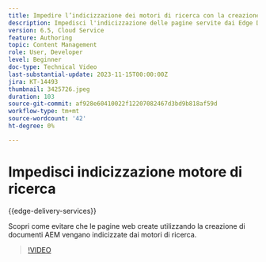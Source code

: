 ```yaml
---
title: Impedire l’indicizzazione dei motori di ricerca con la creazione di documenti AEM
description: Impedisci l'indicizzazione delle pagine servite dai Edge Delivery Services da parte dei motori di ricerca.
version: 6.5, Cloud Service
feature: Authoring
topic: Content Management
role: User, Developer
level: Beginner
doc-type: Technical Video
last-substantial-update: 2023-11-15T00:00:00Z
jira: KT-14493
thumbnail: 3425726.jpeg
duration: 103
source-git-commit: af928e60410022f12207082467d3bd9b818af59d
workflow-type: tm+mt
source-wordcount: '42'
ht-degree: 0%

---
```



# Impedisci indicizzazione motore di ricerca

{{edge-delivery-services}}

Scopri come evitare che le pagine web create utilizzando la creazione di documenti AEM vengano indicizzate dai motori di ricerca.

>[!VIDEO](https://video.tv.adobe.com/v/3425726/?learn=on)
